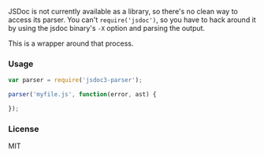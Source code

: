 JSDoc is not currently available as a library, so there's no clean way to access
its parser. You can't `require('jsdoc')`, so you have to hack around it by using
the jsdoc binary's `-X` option and parsing the output.

This is a wrapper around that process.

### Usage

```javascript
var parser = require('jsdoc3-parser');

parser('myfile.js', function(error, ast) {

});
```

### License

MIT